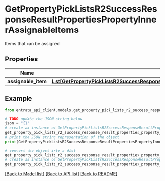 # GetPropertyPickListsR2SuccessResponseResultPropertiesPropertyInnerAssignableItems

Items that can be assigned

## Properties

Name | Type | Description | Notes
------------ | ------------- | ------------- | -------------
**assignable_item** | [**List[GetPropertyPickListsR2SuccessResponseResultPropertiesPropertyInnerAssignableItemsAssignableItemInner]**](GetPropertyPickListsR2SuccessResponseResultPropertiesPropertyInnerAssignableItemsAssignableItemInner.md) |  | 

## Example

```python
from entrata_api_client.models.get_property_pick_lists_r2_success_response_result_properties_property_inner_assignable_items import GetPropertyPickListsR2SuccessResponseResultPropertiesPropertyInnerAssignableItems

# TODO update the JSON string below
json = "{}"
# create an instance of GetPropertyPickListsR2SuccessResponseResultPropertiesPropertyInnerAssignableItems from a JSON string
get_property_pick_lists_r2_success_response_result_properties_property_inner_assignable_items_instance = GetPropertyPickListsR2SuccessResponseResultPropertiesPropertyInnerAssignableItems.from_json(json)
# print the JSON string representation of the object
print(GetPropertyPickListsR2SuccessResponseResultPropertiesPropertyInnerAssignableItems.to_json())

# convert the object into a dict
get_property_pick_lists_r2_success_response_result_properties_property_inner_assignable_items_dict = get_property_pick_lists_r2_success_response_result_properties_property_inner_assignable_items_instance.to_dict()
# create an instance of GetPropertyPickListsR2SuccessResponseResultPropertiesPropertyInnerAssignableItems from a dict
get_property_pick_lists_r2_success_response_result_properties_property_inner_assignable_items_from_dict = GetPropertyPickListsR2SuccessResponseResultPropertiesPropertyInnerAssignableItems.from_dict(get_property_pick_lists_r2_success_response_result_properties_property_inner_assignable_items_dict)
```
[[Back to Model list]](../README.md#documentation-for-models) [[Back to API list]](../README.md#documentation-for-api-endpoints) [[Back to README]](../README.md)


